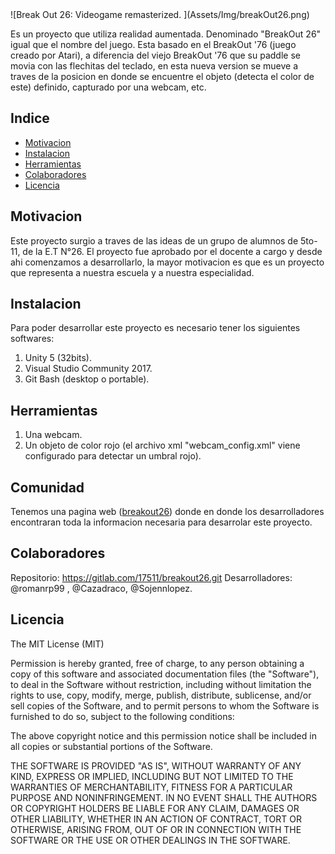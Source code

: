 <span align="center" bgcolor="black">
![Break Out 26: Videogame remasterized. ](Assets/Img/breakOut26.png)
</span>

Es un proyecto que utiliza realidad aumentada. Denominado "BreakOut 26" igual que el nombre del juego. Esta basado en el BreakOut '76 (juego creado por Atari), a 
diferencia del viejo BreakOut '76 que su paddle se movia con las flechitas del teclado, en esta nueva version se mueve a traves de la posicion en donde se encuentre el objeto 
(detecta el color de este) definido, capturado por una webcam, etc.

## Indice

- [Motivacion](#Motivacion)
- [Instalacion](#Instalacion)
- [Herramientas](#Herramientas)
- [Colaboradores](#Colaboradores)
- [Licencia](#Licencia)

## Motivacion

Este proyecto surgio a traves de las ideas de un grupo de alumnos de 5to-11, de la E.T N°26. El proyecto fue aprobado por el docente a cargo y desde ahi comenzamos a desarrollarlo,
la mayor motivacion es que es un proyecto que representa a nuestra escuela y a nuestra especialidad.

## Instalacion

Para poder desarrollar este proyecto es necesario tener los siguientes softwares:

1. Unity 5 (32bits).
2. Visual Studio Community 2017.
3. Git Bash (desktop o portable).

## Herramientas

1. Una webcam.
2. Un objeto de color rojo (el archivo xml "webcam_config.xml" viene configurado para detectar un umbral rojo).

## Comunidad

Tenemos una pagina web (<a href="http://breakout26.net16.net">breakout26</a>) donde en donde los desarrolladores encontraran toda la informacion necesaria para desarrolar este proyecto.

## Colaboradores

Repositorio: https://gitlab.com/17511/breakout26.git
Desarrolladores: @romanrp99 , @Cazadraco, @Sojennlopez.

## Licencia

The MIT License (MIT)

Permission is hereby granted, free of charge, to any person obtaining a copy of this software and associated documentation files (the "Software"), to deal in the Software without restriction, including without limitation the rights to use, copy, modify, merge, publish, distribute, sublicense, and/or sell copies of the Software, and to permit persons to whom the Software is furnished to do so, subject to the following conditions:

The above copyright notice and this permission notice shall be included in all copies or substantial portions of the Software.

THE SOFTWARE IS PROVIDED "AS IS", WITHOUT WARRANTY OF ANY KIND, EXPRESS OR IMPLIED, INCLUDING BUT NOT LIMITED TO THE WARRANTIES OF MERCHANTABILITY, FITNESS FOR A PARTICULAR PURPOSE AND NONINFRINGEMENT. IN NO EVENT SHALL THE AUTHORS OR COPYRIGHT HOLDERS BE LIABLE FOR ANY CLAIM, DAMAGES OR OTHER LIABILITY, WHETHER IN AN ACTION OF CONTRACT, TORT OR OTHERWISE, ARISING FROM, OUT OF OR IN CONNECTION WITH THE SOFTWARE OR THE USE OR OTHER DEALINGS IN THE SOFTWARE.